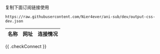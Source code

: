 复制下面订阅链接使用
```
https://raw.githubusercontent.com/Nier4ever/ani-sub/dev/output-css-dev.json
```

| 名称 | 网址 | 连接情况 | 
| ------- | ------- | ------- | 
{{ .checkConnect }}